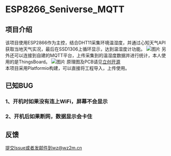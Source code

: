 # ESP8266_Seniverse_MQTT  
## 项目介绍  
该项目使用ESP2866作为主控，结合DHT11采集环境温湿度，并通过心知天气API获取当地天气实况，最后在SSD1306上循环显示，达到温湿度计功能。
![图片](https://github.com/AnWangzi/ESP8266_Seniverse_MQTT/assets/36923553/41f78778-47a7-4018-9e4c-828fa57b38f5)
另外还可以连接到自建的MQTT平台，上传采集到的温湿度数据并进行统计，本人使用的是ThingsBoard。
![图片](https://github.com/AnWangzi/ESP8266_Seniverse_MQTT/assets/36923553/5a574e1a-8400-483d-9d61-7909f1e0fa69)
原理图及PCB请见[立创开源](https://oshwhub.com/anwangzi/usb-8266-wen-shi-du)  
本项目采用Platformio构建，可以直接将工程导入，上传使用。  
## 已知BUG  
### 1、开机时如果没有连上WiFi，屏幕不会显示  
### 2、开机后如果断网，数据显示会卡住  
## 反馈  
提交Issue或者发邮件到wz@wz2m.cn
